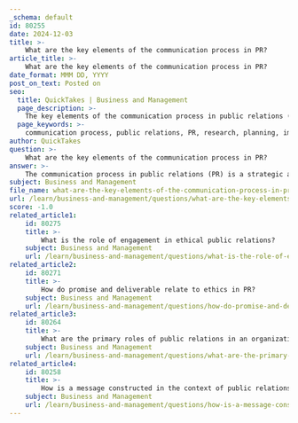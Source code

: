 ```yaml
---
_schema: default
id: 80255
date: 2024-12-03
title: >-
    What are the key elements of the communication process in PR?
article_title: >-
    What are the key elements of the communication process in PR?
date_format: MMM DD, YYYY
post_on_text: Posted on
seo:
  title: QuickTakes | Business and Management
  page_description: >-
    The key elements of the communication process in public relations (PR) include research, planning, implementation, evaluation, two-way communication, stakeholder engagement, message development, and channel selection, essential for effective strategic communication.
  page_keywords: >-
    communication process, public relations, PR, research, planning, implementation, evaluation, two-way communication, stakeholder engagement, message development, channel selection
author: QuickTakes
question: >-
    What are the key elements of the communication process in PR?
answer: >-
    The communication process in public relations (PR) is a strategic and systematic approach that involves several key elements. These elements are essential for building and maintaining mutually beneficial relationships between organizations and their publics. Here are the key components of the communication process in PR:\n\n1. **Research**: This is the foundational step in the communication process. It involves gathering information to diagnose the problem or opportunity at hand. Understanding the audience, their needs, and the context is crucial for shaping effective communication strategies.\n\n2. **Planning**: After research, the next step is to develop a strategic communication plan. This plan outlines the objectives, target audiences, key messages, and the channels to be used for communication. It serves as a roadmap for the PR efforts.\n\n3. **Implementation**: This phase involves executing the communication plan. It includes creating and disseminating messages through various channels such as press releases, social media, events, and other forms of media. Effective implementation requires coordination and collaboration among team members.\n\n4. **Evaluation**: The final step in the communication process is to assess the effectiveness of the communication efforts. This involves measuring outcomes against the objectives set in the planning phase. Evaluation helps in understanding what worked, what didn’t, and how future strategies can be improved.\n\n5. **Two-Way Communication**: A critical aspect of the communication process in PR is the emphasis on two-way communication. This means not only delivering messages to the public but also actively listening to feedback and engaging in dialogue. This interaction helps build trust and credibility.\n\n6. **Stakeholder Engagement**: Identifying and understanding both internal and external stakeholders is vital. This includes employees, customers, investors, and the community. Engaging with these groups ensures that communication is relevant and resonates with the audience.\n\n7. **Message Development**: Crafting clear, concise, and compelling messages is essential. The messages should align with the organization’s values and objectives while addressing the interests and concerns of the target audience.\n\n8. **Channel Selection**: Choosing the right communication channels is crucial for reaching the intended audience effectively. This may include traditional media, digital platforms, social media, and direct communication methods.\n\nBy integrating these elements, public relations professionals can effectively manage communication, enhance public perception, and foster positive relationships with stakeholders.
subject: Business and Management
file_name: what-are-the-key-elements-of-the-communication-process-in-pr.md
url: /learn/business-and-management/questions/what-are-the-key-elements-of-the-communication-process-in-pr
score: -1.0
related_article1:
    id: 80275
    title: >-
        What is the role of engagement in ethical public relations?
    subject: Business and Management
    url: /learn/business-and-management/questions/what-is-the-role-of-engagement-in-ethical-public-relations
related_article2:
    id: 80271
    title: >-
        How do promise and deliverable relate to ethics in PR?
    subject: Business and Management
    url: /learn/business-and-management/questions/how-do-promise-and-deliverable-relate-to-ethics-in-pr
related_article3:
    id: 80264
    title: >-
        What are the primary roles of public relations in an organization?
    subject: Business and Management
    url: /learn/business-and-management/questions/what-are-the-primary-roles-of-public-relations-in-an-organization
related_article4:
    id: 80258
    title: >-
        How is a message constructed in the context of public relations?
    subject: Business and Management
    url: /learn/business-and-management/questions/how-is-a-message-constructed-in-the-context-of-public-relations
---
```


&nbsp;